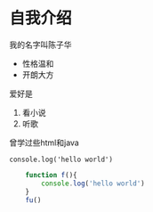 # 自我介绍

我的名字叫陈子华

* 性格温和
* 开朗大方

爱好是
1. 看小说
2. 听歌

曾学过些html和java

    console.log('hello world')
    
```javascript
    function f(){
        console.log('hello world')
    }
    fu()
```
